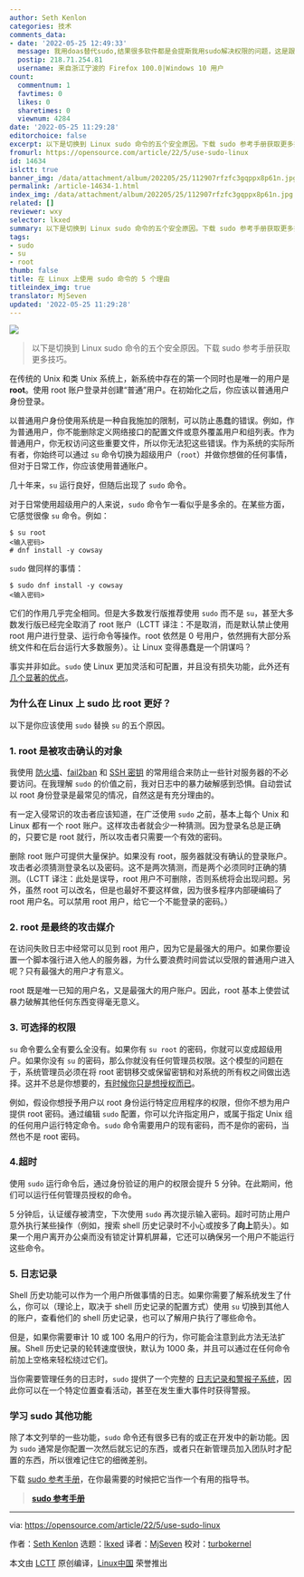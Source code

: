 ```yaml
---
author: Seth Kenlon
categories: 技术
comments_data:
- date: '2022-05-25 12:49:33'
  message: 我用doas替代sudo,结果很多软件都是会提斯我用sudo解决权限的问题，这是跟sudo深度捆绑了嘛？注意安全的unix和linux默认市没有sudo的。如果sudo是安全的，就会成为POSIX标准的一部分！
  postip: 218.71.254.81
  username: 来自浙江宁波的 Firefox 100.0|Windows 10 用户
count:
  commentnum: 1
  favtimes: 0
  likes: 0
  sharetimes: 0
  viewnum: 4284
date: '2022-05-25 11:29:28'
editorchoice: false
excerpt: 以下是切换到 Linux sudo 命令的五个安全原因。下载 sudo 参考手册获取更多技巧。
fromurl: https://opensource.com/article/22/5/use-sudo-linux
id: 14634
islctt: true
banner_img: /data/attachment/album/202205/25/112907rfzfc3gqppx8p61n.jpg
permalink: /article-14634-1.html
index_img: /data/attachment/album/202205/25/112907rfzfc3gqppx8p61n.jpg.thumb.jpg
related: []
reviewer: wxy
selector: lkxed
summary: 以下是切换到 Linux sudo 命令的五个安全原因。下载 sudo 参考手册获取更多技巧。
tags:
- sudo
- su
- root
thumb: false
title: 在 Linux 上使用 sudo 命令的 5 个理由
titleindex_img: true
translator: MjSeven
updated: '2022-05-25 11:29:28'
---
```


![](/data/attachment/album/202205/25/112907rfzfc3gqppx8p61n.jpg)



> 
> 以下是切换到 Linux sudo 命令的五个安全原因。下载 sudo 参考手册获取更多技巧。
> 
> 
> 


在传统的 Unix 和类 Unix 系统上，新系统中存在的第一个同时也是唯一的用户是 **root**。使用 root 账户登录并创建“普通”用户。在初始化之后，你应该以普通用户身份登录。


以普通用户身份使用系统是一种自我施加的限制，可以防止愚蠢的错误。例如，作为普通用户，你不能删除定义网络接口的配置文件或意外覆盖用户和组列表。作为普通用户，你无权访问这些重要文件，所以你无法犯这些错误。作为系统的实际所有者，你始终可以通过 `su` 命令切换为超级用户（`root`）并做你想做的任何事情，但对于日常工作，你应该使用普通账户。


几十年来，`su` 运行良好，但随后出现了 `sudo` 命令。


对于日常使用超级用户的人来说，`sudo` 命令乍一看似乎是多余的。在某些方面，它感觉很像 `su` 命令。例如：



```
$ su root
<输入密码>
# dnf install -y cowsay

```

`sudo` 做同样的事情：



```
$ sudo dnf install -y cowsay
<输入密码>

```

它们的作用几乎完全相同。但是大多数发行版推荐使用 `sudo` 而不是 `su`，甚至大多数发行版已经完全取消了 root 账户（LCTT 译注：不是取消，而是默认禁止使用 root 用户进行登录、运行命令等操作。root 依然是 0 号用户，依然拥有大部分系统文件和在后台运行大多数服务）。让 Linux 变得愚蠢是一个阴谋吗？


事实并非如此。`sudo` 使 Linux 更加灵活和可配置，并且没有损失功能，此外还有 [几个显著的优点](https://opensource.com/article/19/10/know-about-sudo)。


### 为什么在 Linux 上 sudo 比 root 更好？


以下是你应该使用 `sudo` 替换 `su` 的五个原因。


### 1. root 是被攻击确认的对象


我使用 [防火墙](https://www.redhat.com/sysadmin/secure-linux-network-firewall-cmd)、[fail2ban](https://www.redhat.com/sysadmin/protect-systems-fail2ban) 和 [SSH 密钥](https://opensource.com/article/20/2/ssh-tools) 的常用组合来防止一些针对服务器的不必要访问。在我理解 `sudo` 的价值之前，我对日志中的暴力破解感到恐惧。自动尝试以 root 身份登录是最常见的情况，自然这是有充分理由的。


有一定入侵常识的攻击者应该知道，在广泛使用 `sudo` 之前，基本上每个 Unix 和 Linux 都有一个 root 账户。这样攻击者就会少一种猜测。因为登录名总是正确的，只要它是 root 就行，所以攻击者只需要一个有效的密码。


删除 root 账户可提供大量保护。如果没有 root，服务器就没有确认的登录账户。攻击者必须猜测登录名以及密码。这不是两次猜测，而是两个必须同时正确的猜测。（LCTT 译注：此处是误导，root 用户不可删除，否则系统将会出现问题。另外，虽然 root 可以改名，但是也最好不要这样做，因为很多程序内部硬编码了 root 用户名。可以禁用 root 用户，给它一个不能登录的密码。）


### 2. root 是最终的攻击媒介


在访问失败日志中经常可以见到 root 用户，因为它是最强大的用户。如果你要设置一个脚本强行进入他人的服务器，为什么要浪费时间尝试以受限的普通用户进入呢？只有最强大的用户才有意义。


root 既是唯一已知的用户名，又是最强大的用户账户。因此，root 基本上使尝试暴力破解其他任何东西变得毫无意义。


### 3. 可选择的权限


`su` 命令要么全有要么全没有。如果你有 `su root` 的密码，你就可以变成超级用户。如果你没有 `su` 的密码，那么你就没有任何管理员权限。这个模型的问题在于，系统管理员必须在将 root 密钥移交或保留密钥和对系统的所有权之间做出选择。这并不总是你想要的，[有时候你只是想授权而已](https://opensource.com/article/17/12/using-sudo-delegate)。


例如，假设你想授予用户以 root 身份运行特定应用程序的权限，但你不想为用户提供 root 密码。通过编辑 `sudo` 配置，你可以允许指定用户，或属于指定 Unix 组的任何用户运行特定命令。`sudo` 命令需要用户的现有密码，而不是你的密码，当然也不是 root 密码。


### 4.超时


使用 `sudo` 运行命令后，通过身份验证的用户的权限会提升 5 分钟。在此期间，他们可以运行任何管理员授权的命令。


5 分钟后，认证缓存被清空，下次使用 `sudo` 再次提示输入密码。超时可防止用户意外执行某些操作（例如，搜索 shell 历史记录时不小心或按多了**向上**箭头）。如果一个用户离开办公桌而没有锁定计算机屏幕，它还可以确保另一个用户不能运行这些命令。


### 5. 日志记录


Shell 历史功能可以作为一个用户所做事情的日志。如果你需要了解系统发生了什么，你可以（理论上，取决于 shell 历史记录的配置方式）使用 `su` 切换到其他人的账户，查看他们的 shell 历史记录，也可以了解用户执行了哪些命令。


但是，如果你需要审计 10 或 100 名用户的行为，你可能会注意到此方法无法扩展。Shell 历史记录的轮转速度很快，默认为 1000 条，并且可以通过在任何命令前加上空格来轻松绕过它们。


当你需要管理任务的日志时，`sudo` 提供了一个完整的 [日志记录和警报子系统](https://opensource.com/article/19/10/know-about-sudo)，因此你可以在一个特定位置查看活动，甚至在发生重大事件时获得警报。


### 学习 sudo 其他功能


除了本文列举的一些功能，`sudo` 命令还有很多已有的或正在开发中的新功能。因为 `sudo` 通常是你配置一次然后就忘记的东西，或者只在新管理员加入团队时才配置的东西，所以很难记住它的细微差别。


下载 [sudo 参考手册](https://opensource.com/downloads/linux-sudo-cheat-sheet)，在你最需要的时候把它当作一个有用的指导书。



> 
> **[sudo 参考手册](https://opensource.com/downloads/linux-sudo-cheat-sheet)**
> 
> 
> 




---


via: <https://opensource.com/article/22/5/use-sudo-linux>


作者：[Seth Kenlon](https://opensource.com/users/seth) 选题：[lkxed](https://github.com/lkxed) 译者：[MjSeven](https://github.com/MjSeven) 校对：[turbokernel](https://github.com/turbokernel)


本文由 [LCTT](https://github.com/LCTT/TranslateProject) 原创编译，[Linux中国](https://linux.cn/) 荣誉推出